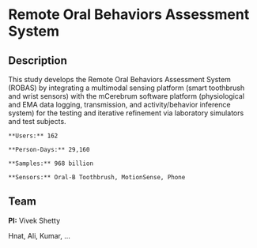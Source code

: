 Remote Oral Behaviors Assessment System
====================

## Description
This study develops the Remote Oral Behaviors Assessment System (ROBAS) by integrating a multimodal sensing platform (smart toothbrush and wrist sensors) with the mCerebrum software platform (physiological and EMA data logging, transmission, and activity/behavior inference system) for the testing and iterative refinement via laboratory simulators and test subjects.

```{admonition} Study Details
**Users:** 162

**Person-Days:** 29,160

**Samples:** 968 billion

**Sensors:** Oral-B Toothbrush, MotionSense, Phone
```

## Team
**PI:** Vivek Shetty

Hnat, Ali, Kumar, ...
